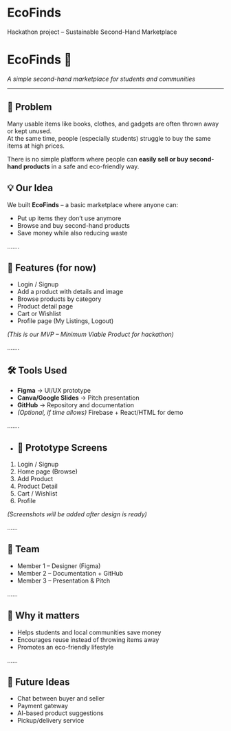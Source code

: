 # EcoFinds
Hackathon project – Sustainable Second-Hand Marketplace
# EcoFinds 🌱
*A simple second-hand marketplace for students and communities*

---

## 🚩 Problem
Many usable items like books, clothes, and gadgets are often thrown away or kept unused.  
At the same time, people (especially students) struggle to buy the same items at high prices.  

There is no simple platform where people can **easily sell or buy second-hand products** in a safe and eco-friendly way.

## 💡 Our Idea
We built **EcoFinds** – a basic marketplace where anyone can:
- Put up items they don’t use anymore
- Browse and buy second-hand products
- Save money while also reducing waste  

.......  

## 🔑 Features (for now)
- Login / Signup  
- Add a product with details and image  
- Browse products by category  
- Product detail page  
- Cart or Wishlist
- Profile page (My Listings, Logout)  

*(This is our MVP – Minimum Viable Product for hackathon)*

.......

## 🛠️ Tools Used
- **Figma** → UI/UX prototype  
- **Canva/Google Slides** → Pitch presentation  
- **GitHub** → Repository and documentation  
- *(Optional, if time allows)* Firebase + React/HTML for demo

.......
  
- ## 📸 Prototype Screens
1. Login / Signup  
2. Home page (Browse)  
3. Add Product  
4. Product Detail  
5. Cart / Wishlist  
6. Profile  

*(Screenshots will be added after design is ready)*

......

## 👥 Team
- Member 1 – Designer (Figma)  
- Member 2 – Documentation + GitHub  
- Member 3 – Presentation & Pitch  

......

## 🎯 Why it matters
- Helps students and local communities save money  
- Encourages reuse instead of throwing items away  
- Promotes an eco-friendly lifestyle
   
......
  
## 🔮 Future Ideas
- Chat between buyer and seller  
- Payment gateway  
- AI-based product suggestions  
- Pickup/delivery service  
